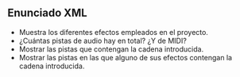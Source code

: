 ## Enunciado XML

- Muestra los diferentes efectos empleados en el proyecto.
- ¿Cuántas pistas de audio hay en total? ¿Y de MIDI?
- Mostrar las pistas que contengan la cadena introducida.
- Mostrar las pistas en las que alguno de sus efectos contengan la cadena introducida.
